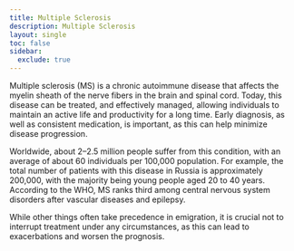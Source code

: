 ```yaml
---
title: Multiple Sclerosis
description: Multiple Sclerosis
layout: single
toc: false
sidebar:
  exclude: true
---
```


Multiple sclerosis (MS) is a chronic autoimmune disease that affects the myelin sheath of the nerve fibers in the brain and spinal cord. Today, this disease can be treated, and effectively managed, allowing individuals to maintain an active life and productivity for a long time. Early diagnosis, as well as consistent medication, is important, as this can help minimize disease progression.

Worldwide, about 2–2.5 million people suffer from this condition, with an average of about 60 individuals per 100,000 population. For example, the total number of patients with this disease in Russia is approximately 200,000, with the majority being young people aged 20 to 40 years. According to the WHO, MS ranks third among central nervous system disorders after vascular diseases and epilepsy.

While other things often take precedence in emigration, it is crucial not to interrupt treatment under any circumstances, as this can lead to exacerbations and worsen the prognosis.
